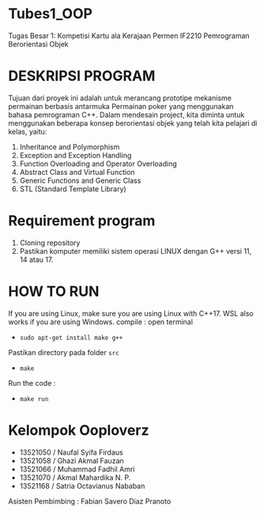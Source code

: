 # Tubes1_OOP
Tugas Besar 1: Kompetisi Kartu ala Kerajaan Permen IF2210 Pemrograman Berorientasi Objek

# DESKRIPSI PROGRAM 
Tujuan dari proyek ini adalah untuk merancang prototipe mekanisme permainan berbasis antarmuka Permainan poker yang menggunakan bahasa pemrograman C++. Dalam mendesain project, kita diminta untuk menggunakan beberapa konsep berorientasi objek yang telah kita pelajari di kelas, yaitu:
1. Inheritance and Polymorphism
2. Exception and Exception Handling
3. Function Overloading and Operator Overloading
4. Abstract Class and Virtual Function
5. Generic Functions and Generic Class
6. STL (Standard Template Library)

# Requirement program
1. Cloning repository
2. Pastikan komputer memiliki sistem operasi LINUX dengan G++ versi 11, 14 atau 17.

# HOW TO RUN
If you are using Linux, make sure you are using Linux with C++17. WSL also works if you are using Windows. compile : open terminal
- `sudo apt-get install make g++`
  
Pastikan directory pada folder `src`
- `make`

Run the code :
- `make run`

# Kelompok Ooploverz
- 13521050 / Naufal Syifa Firdaus 	
- 13521058 / Ghazi Akmal Fauzan 
- 13521066 / Muhammad Fadhil Amri
- 13521070 / Akmal Mahardika N. P.	
- 13521168 / Satria Octavianus Nababan

Asisten Pembimbing	: Fabian Savero Diaz Pranoto


